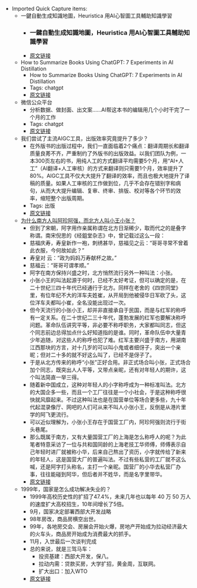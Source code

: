 - Imported Quick Capture items:
    - 一鍵自動生成知識地圖，Heuristica 用AI心智圖工具輔助知識學習
        - ### 一鍵自動生成知識地圖，Heuristica 用AI心智圖工具輔助知識學習 
        - [原文链接](https://www.playpcesor.com/2023/06/heuristica-ai.html)
    - How to Summarize Books Using ChatGPT: 7 Experiments in AI Distillation
        - How to Summarize Books Using ChatGPT: 7 Experiments in AI Distillation
        - Tags: chatgpt
        - [原文链接](https://fortelabs.com/blog/how-to-summarize-books-using-chatgpt/)
    - 微信公众平台
        - 分析数据、做封面、出文案……AI帮这本书的编辑用几个小时干完了一个月的工作
        - Tags: chatgpt
        - [原文链接](https://mp.weixin.qq.com/s?__biz=MjM5OTU5MDYyMw==&mid=2653426627&idx=1&sn=5ffb454c8807387593616dcdf530f21c&chksm=bce59c738b9215650a501a4fc38224936bd313181415b6c8ec22165b2225c267640159e9cad4&mpshare=1&scene=1&srcid=0524l5i9o4WTmxPRPxjNfwMQ&sharer_sharetime=1684916825826&sharer_shareid=c51b7b13a0b085484bc7a81d87b76e86)
    - 我们尝试了主流AIGC工具，出版效率究竟提升了多少？
        - 在外版书的出版过程中，我们一直面临着2个痛点：翻译周期长和翻译质量良莠不齐，严重制约了外版书的出版效益。以我们团队为例，一本300页左右的书，用纯人工的方式翻译平均需要5个月，用“AI+人工”（AI翻译+人工审核）的方式来翻译则只需要1个月，效率提升了80%。AIGC工具不仅大大提升了翻译的效率，而且也极大地提升了译稿的质量。如果人工审核的工作做到位，几乎不会存在错别字和病句，从而大大提升编辑、复审、终审、排版、校对等各个环节的效率，缩短整个出版周期。
        - Tags: 出版
        - [原文链接](https://mp.weixin.qq.com/s?__biz=MjM5OTU5MDYyMw==&mid=2653427628&idx=1&sn=111f56564b70d5ffd59c08ca38421294&chksm=bce5981c8b92110a1486e3d9df786fa79d7f188ee08c622cff283f612af10b579cdc0d9caa3c&mpshare=1&scene=1&srcid=0609d1SeNou0tyoXdoHnpTwm&sharer_sharetime=1686297729285&sharer_shareid=c51b7b13a0b085484bc7a81d87b76e86)
    - [为什么南方人叫阿珍阿强，而北方人叫小王小张？](https://mp.weixin.qq.com/s?__biz=MzI2NjAzNzA4OQ==&mid=2650025135&idx=1&sn=2f15b2eb2b8126f5de2ebbc407f21e6d&chksm=f294bea1c5e337b75b267aad51c3deb032bfbcdfa4f02727ebb9ba8179f374a32369433af606&mpshare=1&scene=1&srcid=0529x79HDWelajmZUnDqAL0y&sharer_sharetime)
        - 但到了宋朝，阿字用作亲属称谓在北方日渐稀少，取而代之的是叠字称谓。南宋倪思的《经鉏堂杂志》中，曾记载过这么一段：
        - 慈福庆寿，寿皇新作一袍，刺绣甚华，慈福见之云：“哥哥寻常不曾着此衣服，今何故如此？”
        - 寿皇对 云：“政为妈妈万寿献杯之故。”
        - 慈福云：“哥哥可谓孝顺。”
        - 阿字在南方保持兴盛之时，北方悄然流行另外一种叫法：小张。
        - 小张小王的叫法起源于何时，已经不太好考证，但可以确定的是，在二十世纪三四十年代已经通行于北方。同样在老舍的《四世同堂》里，有位年纪不大的洋车夫姓崔，从开局到他被侵华日军砍了头，这位洋车夫都叫小崔，全名没能出现过一次。
        - 但今天流行的小张小王，却并非直接承自于民国，而是与红军的称呼有一定关系。在二十世纪二三十年代，蓬勃发展的红军也要解决称呼问题。革命队伍讲究平等，非必要不称呼职务，大家都叫同志，但这个同志前边总得加点什么好知道指的是谁。同时，革命队伍中大量青少年追随，对这些人的称呼也犯了难。红军主要兴盛于南方，用湖南江西那块的方言，对十几岁的可以叫小鬼或者细伢子，突出一个亲昵；但对二十多的就不好这么叫了，已经不是伢子了。
        - 于是从北方传来的称呼“小张”正好合用。非正式场合叫小张，正式场合加个同志，既突出人人平等，又带点亲昵，还有对年轻人的期许，这个叫法简直一举三得。
        - 随着新中国成立，这种对年轻人的小字称呼成为一种标准叫法。北方的大国企多一些，而且一个工厂往往是一个小社会，于是这种称呼很快就风靡起来。不过这种叫法也是在国营单位等场合更多些，九十年代起混录像厅、网吧的人们可从来不叫人小张小王，反倒是从港片里学的阿飞更流行。
        - 可以近似理解为，小张小王存在于国营工厂内，阿珍阿强则流行于街头巷尾。
        - 那么既属于南方，又有大量国营工厂的上海是怎么称呼人的呢？为此笔者特意采访了一位与共和国同龄的上海老技工华师傅，师傅表示自己年轻时进厂就被称小华，后来自己熬出了资历，小字就传给了新来的年轻人，这是国营大厂的普遍叫法。不过有些私营的工厂就不这么喊，还是阿字打头称名，主打一个亲昵。国营厂的小华去私营厂办事，往往能碰到阿华，但后者并不姓华，而是名字里带华。
        - [原文链接](https://mp.weixin.qq.com/s?__biz=MzI2NjAzNzA4OQ==&mid=2650025135&idx=1&sn=2f15b2eb2b8126f5de2ebbc407f21e6d&chksm=f294bea1c5e337b75b267aad51c3deb032bfbcdfa4f02727ebb9ba8179f374a32369433af606&mpshare=1&scene=1&srcid=0529x79HDWelajmZUnDqAL0y&sharer_sharetime=1685324600193&sharer_shareid=c51b7b13a0b085484bc7a81d87b76e86)
    - 1999年，国家是怎么成功解决失业的？
        - 1999年高校历史性的扩招了47.4%，未来几年也以每年 40 万 50 万人的速度扩大高校招生，10年间增长了5倍。
        - 9月，国家决定部署西部大开发战略  
        - 98年房改，商品房横空出世。  
        - 99年，各地房交会、房展会开始火爆，房地产开始成为拉动经济最大的火车头，商品房开始成为消费最大的抓手。
        - 11月，入世最后一次谈判完成
        - 总的来说，就是三驾马车：  
            - 投资基建：西部大开发，保八。  
            - 拉动内需：贷款买房，大学扩招，黄金周，互联网。  
            - 扩大出口：加入WTO
        - [原文链接](https://mp.weixin.qq.com/s?__biz=MzA4Mzg3MjExNQ==&mid=2653994827&idx=1&sn=33e4c8cb108e56c7f1200fb29f0e9254&chksm=842bcf57b35c4641f0f6d2902d809037bdffed8609e3ca5b02651bd050ed67f325ae099ea88a&mpshare=1&scene=1&srcid=0529e6CjaNoGs1nO0iYbmlgb&sharer_sharetime=1685329253796&sharer_shareid=c51b7b13a0b085484bc7a81d87b76e86)
